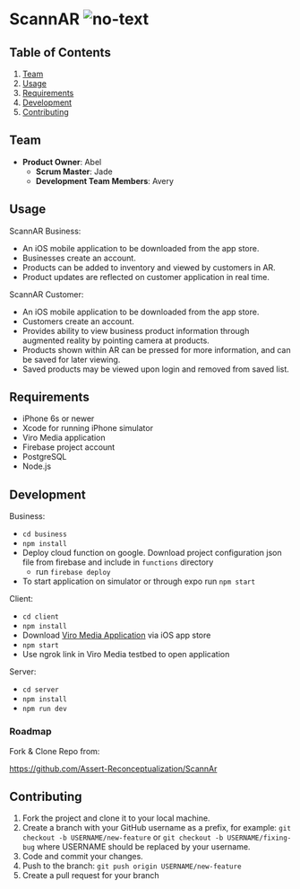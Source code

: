 # ScannAR ![no-text](https://avatars2.githubusercontent.com/u/58004750?s=200&v=4)

## Table of Contents
1. [Team](#team)
2. [Usage](#Usage)
3. [Requirements](#requirements)
4. [Development](#development)
5. [Contributing](#contributing)

## Team

- __Product Owner__: Abel
  - __Scrum Master__: Jade
  - __Development Team Members__: Avery

## Usage

ScannAR Business:
- An iOS mobile application to be downloaded from the app store.
- Businesses create an account.
- Products can be added to inventory and viewed by customers in AR.
- Product updates are reflected on customer application in real time.

ScannAR Customer:
- An iOS mobile application to be downloaded from the app store. 
- Customers create an account.
- Provides ability to view business product information through augmented reality by pointing camera at products.
- Products shown within AR can be pressed for more information, and can be saved for later viewing.
- Saved products may be viewed upon login and removed from saved list.


## Requirements

- iPhone 6s or newer
- Xcode for running iPhone simulator
- Viro Media application
- Firebase project account
- PostgreSQL
- Node.js


## Development

Business:
- `cd business`
- `npm install`
- Deploy cloud function on google. Download project configuration json file from firebase and include in `functions` directory
    - run `firebase deploy`
- To start application on simulator or through expo run `npm start`

Client: 
- `cd client`
- `npm install`
- Download [Viro Media Application](https://itunes.apple.com/us/app/viro-media/id1163100576?mt=8) via iOS app store
- `npm start`
- Use ngrok link in Viro Media testbed to open application

Server:
- `cd server`
- `npm install`
- `npm run dev`


### Roadmap

Fork & Clone Repo from:

<https://github.com/Assert-Reconceptualization/ScannAr>

## Contributing

1. Fork the project and clone it to your local machine.
2. Create a branch with your GitHub username as a prefix, for example: `git checkout -b USERNAME/new-feature` or `git checkout -b USERNAME/fixing-bug` where USERNAME should be replaced by your username.
3. Code and commit your changes.
4. Push to the branch: `git push origin USERNAME/new-feature`
5. Create a pull request for your branch

